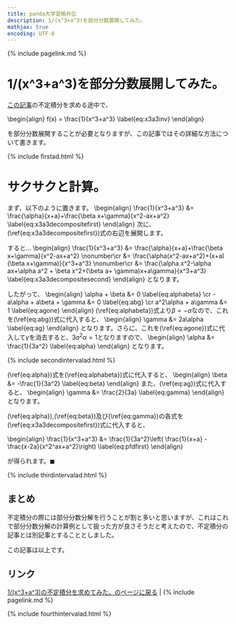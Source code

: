 ```yaml
---
title: panda大学習帳外伝
description: 1/(x^3+a^3)を部分分数展開してみた。
mathjax: true
encoding: UTF-8
---
```

{% include pagelink.md %}

# 1/(x^3+a^3)を部分分数展開してみた。

[この記事](https://pandanote.info/?p=5020)の不定積分を求める途中で、

\begin{align}
f(x) = \frac{1}{x^3+a^3} \label{eq:x3a3inv}
\end{align}

を部分分数展開することが必要となりますが、この記事ではその詳細な方法について書きます。

{% include firstad.html %}

# サクサクと計算。

まず、以下のように置きます。
\begin{align}
\frac{1}{x^3+a^3} &= \frac{\alpha}{x+a}+\frac{\beta x+\gamma}{x^2-ax+a^2} \label{eq:x3a3decompositefirst}
\end{align}
次に、(\ref{eq:x3a3decompositefirst})式の右辺を展開します。

すると…
\begin{align}
  \frac{1}{x^3+a^3} &= \frac{\alpha}{x+a}+\frac{\beta x+\gamma}{x^2-ax+a^2} \nonumber\cr
  &= \frac{\alpha(x^2-ax+a^2)+(x+a)(\beta x+\gamma)}{x^3+a^3} \nonumber\cr
&= \frac{\alpha x^2-\alpha ax+\alpha a^2 + \beta x^2+(\beta a+ \gamma)x+a\gamma}{x^3+a^3} \label{eq:x3a3decompositesecond}
\end{align}
となります。

したがって、
\begin{align}
  \alpha + \beta &= 0 \label{eq:alphabeta} \cr
  -a\alpha + a\beta + \gamma &= 0 \label{eq:abg} \cr
  a^2\alpha + a\gamma &= 1 \label{eq:agone}
\end{align}
(\ref{eq:alphabeta})式より$\beta = -\alpha$なので、これを(\ref{eq:abg})式に代入すると、
\begin{align}
  \gamma &= 2a\alpha \label{eq:ag}
\end{align}
となります。さらに、これを(\ref{eq:agone})式に代入して$\gamma$を消去すると、$3a^2\alpha = 1$となりますので、
\begin{align}
  \alpha &= \frac{1}{3a^2} \label{eq:alpha}
\end{align}
となります。

{% include secondintervalad.html %}

(\ref{eq:alpha})式を(\ref{eq:alphabeta})式に代入すると、
\begin{align}
  \beta &= -\frac{1}{3a^2} \label{eq:beta}
\end{align}
また、(\ref{eq:ag})式に代入すると、
\begin{align}
  \gamma &= \frac{2}{3a} \label{eq:gamma}
\end{align}
となります。

(\ref{eq:alpha}),(\ref{eq:beta})及び(\ref{eq:gamma})の各式を(\ref{eq:x3a3decompositefirst})式に代入すると、

\begin{align}
\frac{1}{x^3+a^3} &= \frac{1}{3a^2}\left( \frac{1}{x+a} - \frac{x-2a}{x^2^ax+a^2}\right) \label{eq:pfdfirst}
\end{align}

が得られます。$\blacksquare$

{% include thirdintervalad.html %}

## まとめ
不定積分の際には部分分数分解を行うことが割と多いと思いますが、これはこれで部分分数分解の計算例として扱った方が良さそうだと考えたので、不定積分の記事とは別記事とすることとしました。

この記事は以上です。

## リンク
[1/(x^3+a^3)の不定積分を求めてみた。のページに戻る](https://pandanote.info/?p=5020) \| {% include pagelink.md %}

{% include fourthintervalad.html %}


